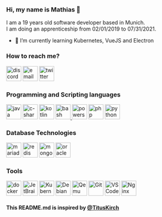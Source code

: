 ### Hi, my name is Mathias 👋

I am a 19 years old software developer based in Munich.<br>
I am doing an apprenticeship from 02/01/2019 to 07/31/2021.


- 🌱 I’m currently learning Kubernetes, VueJS and Electron

### How to reach me?

<p align="left">
  <a href="https://discord.com/users/395266828626165780" target="_blank"><img src="https://www.vectorlogo.zone/logos/discordapp/discordapp-icon.svg" width=40 height=40 alt="discord"></a>
  <a href="mailto:hello@mdollenbacher.net"><img src="https://www.vectorlogo.zone/logos/mailgun/mailgun-icon.svg" width=40 height=40 alt="email"></a>
  <a href="https://twitter.com/taiqane1"><img src="https://www.vectorlogo.zone/logos/twitter/twitter-icon.svg" width=40 height=40 alt="twitter"></a>
</p>

### Programming and Scripting languages

<p align="left">
<a href="https://openjdk.java.net/" target="_blank"><img src="https://www.vectorlogo.zone/logos/java/java-icon.svg" width=40 height=40 alt="java"></a>
<a href="https://de.wikipedia.org/wiki/C-Sharp" target="_blank"><img src="https://logodix.com/logo/773715.png" width=40 height=40 alt="c-sharp"></a>
<a href="https://kotlinlang.org/"><img src="https://www.vectorlogo.zone/logos/kotlinlang/kotlinlang-icon.svg" width=40 height=40 alt="kotlin"></a>
<a href="https://www.gnu.org/software/bash" target="_blank"><img src="https://www.vectorlogo.zone/logos/gnu_bash/gnu_bash-icon.svg" width=40 height=40 alt="bash"</a>
<a href="https://docs.microsoft.com/de-de/powershell/scripting/overview?view=powershell-7.1" target="_blank"><img src="https://www.sapien.com/blog/wp-content/uploads/2017/10/powershell-logo.png" width=40 height=40 alt="powershell"></a>
<a href="https://www.php.net/" target="_blank"><img src="https://www.vectorlogo.zone/logos/php/php-icon.svg" width=40 height=40 alt="php"></a>
<a href="https://www.python.org/" target="_blank"><img src="https://www.vectorlogo.zone/logos/python/python-icon.svg" width=40 height=40 alt="python"></a>
</p>
  
### Database Technologies

<p align="left">
<a href="https://mariadb.org/" target="_blank"><img src="https://www.vectorlogo.zone/logos/mariadb/mariadb-icon.svg" width=40 height=40 alt="mariadb"></a>
<a href="https://redis.io/" target="_blank"><img src="https://www.vectorlogo.zone/logos/redis/redis-icon.svg" width=40 height=40 alt="redis"></a>
<a href="https://www.mongodb.com/" target="_blank"><img src="https://www.vectorlogo.zone/logos/mongodb/mongodb-icon.svg" width=40 height=40 alt="mongodb"></a>
<a href="https://www.oracle.com/de/database/" taraget="_blank"><img src="https://www.vectorlogo.zone/logos/oracle/oracle-icon.svg" width=40 height=40 alt="oracle database"></a>
</p>

### Tools

<p align="left">
<a href="https://www.docker.com/" target="_blank"><img src="https://www.vectorlogo.zone/logos/docker/docker-icon.svg" width=40 height=40 alt="docker"></a>
<a href="https://www.jetbrains.com/" target="_blank"><img src="https://www.vectorlogo.zone/logos/jetbrains/jetbrains-icon.svg" width=40 height=40 alt="JetBrains Products"></a>
<a href="http://kubernetes.io/" target="_blank"><img src="https://www.vectorlogo.zone/logos/kubernetes/kubernetes-icon.svg" width=40 height=40 alt="Kubernetes"></a>
<a href="https://www.debian.org/" target="_blank"><img src="https://www.vectorlogo.zone/logos/debian/debian-icon.svg" width=40 height=40 alt="Debian"></a>
<a href="https://www.qemu.org/" target="_blank"><img src="https://www.vectorlogo.zone/logos/qemu/qemu-icon.svg" width=40 height=40 alt="Qemu"></a>
<a href="https://git-scm.com/" target="_blank"><img src="https://www.vectorlogo.zone/logos/git-scm/git-scm-icon.svg" width=40 height=40 alt="Git"></a>
<a href="https://code.visualstudio.com/" target="_blank"><img src="https://www.vectorlogo.zone/logos/visualstudio_code/visualstudio_code-icon.svg" width=40 height=40 alt="VSCode"></a>
<a href="https://nginx.org" target="_blank"><img src="https://www.vectorlogo.zone/logos/nginx/nginx-icon.svg" width=40 height=40 alt="Nginx"></a>
</p>

#### This README.md is inspired by [@TitusKirch](https://github.com/TitusKirch)


